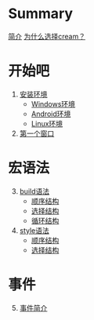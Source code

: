 # Summary

[简介](README.md)
[为什么选择cream？](why_cream_gui.md)

# 开始吧
1. [安装环境](get_started/installation.md)
    - [Windows环境](get_started/on_windows.md)
    - [Android环境]()
    - [Linux环境]()
2. [第一个窗口](get_started/first_window.md)

# 宏语法
3. [build语法](build_syntax/index.md)
    - [顺序结构]()
    - [选择结构]()
    - [循环结构]()
4. [style语法]()
    - [顺序结构]()
    - [选择结构]()

# 事件
5. [事件简介]()